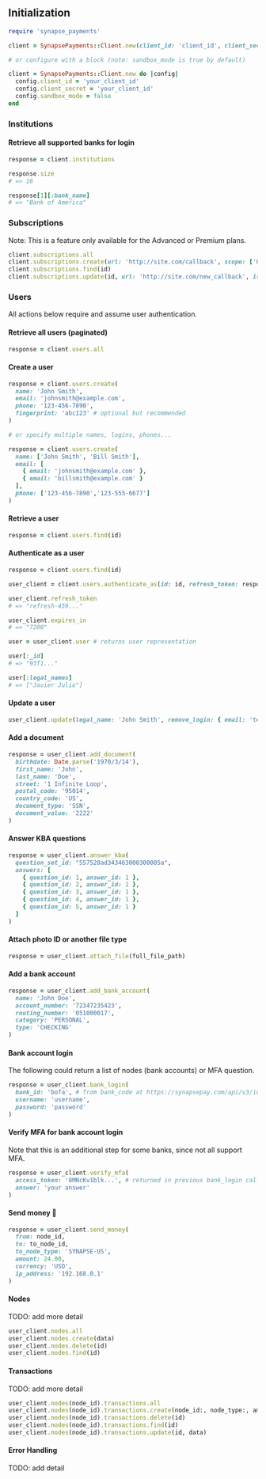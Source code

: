 ## Initialization

```ruby
require 'synapse_payments'

client = SynapsePayments::Client.new(client_id: 'client_id', client_secret: 'client_secret')

# or configure with a block (note: sandbox_mode is true by default)

client = SynapsePayments::Client.new do |config|
  config.client_id = 'your_client_id'
  config.client_secret = 'your_client_id'
  config.sandbox_mode = false
end
```

### Institutions

#### Retrieve all supported banks for login

```ruby
response = client.institutions

response.size
# => 16

response[1][:bank_name]
# => "Bank of America"
```

### Subscriptions

Note: This is a feature only available for the Advanced or Premium plans.

```ruby
client.subscriptions.all
client.subscriptions.create(url: 'http://site.com/callback', scope: ['USERS|PATCH'])
client.subscriptions.find(id)
client.subscriptions.update(id, url: 'http://site.com/new_callback', is_active: false)
```

### Users

All actions below require and assume user authentication.

#### Retrieve all users (paginated)

```ruby
response = client.users.all
```

#### Create a user

```ruby
response = client.users.create(
  name: 'John Smith', 
  email: 'johnsmith@example.com', 
  phone: '123-456-7890',
  fingerprint: 'abc123' # optional but recommended
)

# or specify multiple names, logins, phones...

response = client.users.create(
  name: ['John Smith', 'Bill Smith'], 
  email: [
    { email: 'johnsmith@example.com' },
    { email: 'billsmith@example.com' }
  ],
  phone: ['123-456-7890','123-555-6677']
)
```

#### Retrieve a user

```ruby
response = client.users.find(id)
```

#### Authenticate as a user

```ruby
response = client.users.find(id)

user_client = client.users.authenticate_as(id: id, refresh_token: response[:refresh_token])

user_client.refresh_token 
# => "refresh-459..."

user_client.expires_in    
# => "7200"

user = user_client.user # returns user representation

user[:_id]
# => "93f1..."

user[:legal_names]
# => ["Javier Julio"]
```

#### Update a user

```ruby
user_client.update(legal_name: 'John Smith', remove_login: { email: 'test@test.com' })
```

#### Add a document

```ruby
response = user_client.add_document(
  birthdate: Date.parse('1970/3/14'),
  first_name: 'John',
  last_name: 'Doe',
  street: '1 Infinite Loop',
  postal_code: '95014',
  country_code: 'US',
  document_type: 'SSN',
  document_value: '2222'
)
```

#### Answer KBA questions

```ruby
response = user_client.answer_kba(
  question_set_id: "557520ad343463000300005a", 
  answers: [
  	{ question_id: 1, answer_id: 1 },
  	{ question_id: 2, answer_id: 1 },
  	{ question_id: 3, answer_id: 1 },
  	{ question_id: 4, answer_id: 1 },
  	{ question_id: 5, answer_id: 1 }
  ]
)
```

#### Attach photo ID or another file type

```ruby
response = user_client.attach_file(full_file_path)
```

#### Add a bank account

```ruby
response = user_client.add_bank_account(
  name: 'John Doe',
  account_number: '72347235423',
  routing_number: '051000017',
  category: 'PERSONAL',
  type: 'CHECKING'
)
```

#### Bank account login

The following could return a list of nodes (bank accounts) or MFA question.

```ruby
response = user_client.bank_login(
  bank_id: 'bofa', # from bank_code at https://synapsepay.com/api/v3/institutions/show
  username: 'username',
  password: 'password'
)
```

#### Verify MFA for bank account login

Note that this is an additional step for some banks, since not all support MFA.

```ruby
response = user_client.verify_mfa(
  access_token: '8MNcKv1blk...', # returned in previous bank_login call
  answer: 'your answer'
)
```

#### Send money 💸

```ruby
response = user_client.send_money(
  from: node_id, 
  to: to_node_id, 
  to_node_type: 'SYNAPSE-US', 
  amount: 24.00, 
  currency: 'USD', 
  ip_address: '192.168.0.1'
)
```

#### Nodes

TODO: add more detail

```ruby
user_client.nodes.all
user_client.nodes.create(data)
user_client.nodes.delete(id)
user_client.nodes.find(id)
```

#### Transactions

TODO: add more detail

```ruby
user_client.nodes(node_id).transactions.all
user_client.nodes(node_id).transactions.create(node_id:, node_type:, amount:, currency:, ip_address:)
user_client.nodes(node_id).transactions.delete(id)
user_client.nodes(node_id).transactions.find(id)
user_client.nodes(node_id).transactions.update(id, data)
```

#### Error Handling

TODO: add detail
